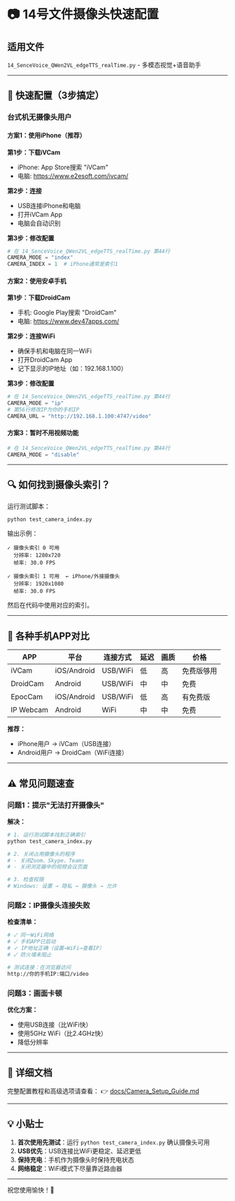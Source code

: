# 📷 14号文件摄像头快速配置

## 适用文件
`14_SenceVoice_QWen2VL_edgeTTS_realTime.py` - 多模态视觉+语音助手

---

## 🎯 快速配置（3步搞定）

### 台式机无摄像头用户

#### 方案1：使用iPhone（推荐）

**第1步：下载iVCam**
- iPhone: App Store搜索 "iVCam"
- 电脑: https://www.e2esoft.com/ivcam/

**第2步：连接**
- USB连接iPhone和电脑
- 打开iVCam App
- 电脑会自动识别

**第3步：修改配置**
```python
# 在 14_SenceVoice_QWen2VL_edgeTTS_realTime.py 第44行
CAMERA_MODE = "index"
CAMERA_INDEX = 1  # iPhone通常是索引1
```

#### 方案2：使用安卓手机

**第1步：下载DroidCam**
- 手机: Google Play搜索 "DroidCam"
- 电脑: https://www.dev47apps.com/

**第2步：连接WiFi**
- 确保手机和电脑在同一WiFi
- 打开DroidCam App
- 记下显示的IP地址（如：192.168.1.100）

**第3步：修改配置**
```python
# 在 14_SenceVoice_QWen2VL_edgeTTS_realTime.py 第44行
CAMERA_MODE = "ip"
# 第56行修改IP为你的手机IP
CAMERA_URL = "http://192.168.1.100:4747/video"
```

#### 方案3：暂时不用视频功能

```python
# 在 14_SenceVoice_QWen2VL_edgeTTS_realTime.py 第44行
CAMERA_MODE = "disable"
```

---

## 🔍 如何找到摄像头索引？

运行测试脚本：
```bash
python test_camera_index.py
```

输出示例：
```
✓ 摄像头索引 0 可用
  分辨率: 1280x720
  帧率: 30.0 FPS

✓ 摄像头索引 1 可用  ← iPhone/外接摄像头
  分辨率: 1920x1080
  帧率: 30.0 FPS
```

然后在代码中使用对应的索引。

---

## 📱 各种手机APP对比

| APP | 平台 | 连接方式 | 延迟 | 画质 | 价格 |
|-----|------|---------|------|------|------|
| iVCam | iOS/Android | USB/WiFi | 低 | 高 | 免费版够用 |
| DroidCam | Android | USB/WiFi | 中 | 中 | 免费 |
| EpocCam | iOS/Android | USB/WiFi | 低 | 高 | 有免费版 |
| IP Webcam | Android | WiFi | 中 | 中 | 免费 |

**推荐：**
- iPhone用户 → iVCam（USB连接）
- Android用户 → DroidCam（WiFi连接）

---

## ⚠️ 常见问题速查

### 问题1：提示"无法打开摄像头"

**解决：**
```bash
# 1. 运行测试脚本找到正确索引
python test_camera_index.py

# 2. 关闭占用摄像头的程序
# - 关闭Zoom、Skype、Teams
# - 关闭浏览器中的视频会议页面

# 3. 检查权限
# Windows: 设置 → 隐私 → 摄像头 → 允许
```

### 问题2：IP摄像头连接失败

**检查清单：**
```bash
# ✓ 同一WiFi网络
# ✓ 手机APP已启动
# ✓ IP地址正确（设置→WiFi→查看IP）
# ✓ 防火墙未阻止

# 测试连接：在浏览器访问
http://你的手机IP:端口/video
```

### 问题3：画面卡顿

**优化方案：**
- 使用USB连接（比WiFi快）
- 使用5GHz WiFi（比2.4GHz快）
- 降低分辨率

---

## 📖 详细文档

完整配置教程和高级选项请查看：
👉 [docs/Camera_Setup_Guide.md](./Camera_Setup_Guide.md)

---

## 💡 小贴士

1. **首次使用先测试**：运行 `python test_camera_index.py` 确认摄像头可用
2. **USB优先**：USB连接比WiFi更稳定、延迟更低
3. **保持充电**：手机作为摄像头时保持充电状态
4. **网络稳定**：WiFi模式下尽量靠近路由器

---

祝您使用愉快！🎉

